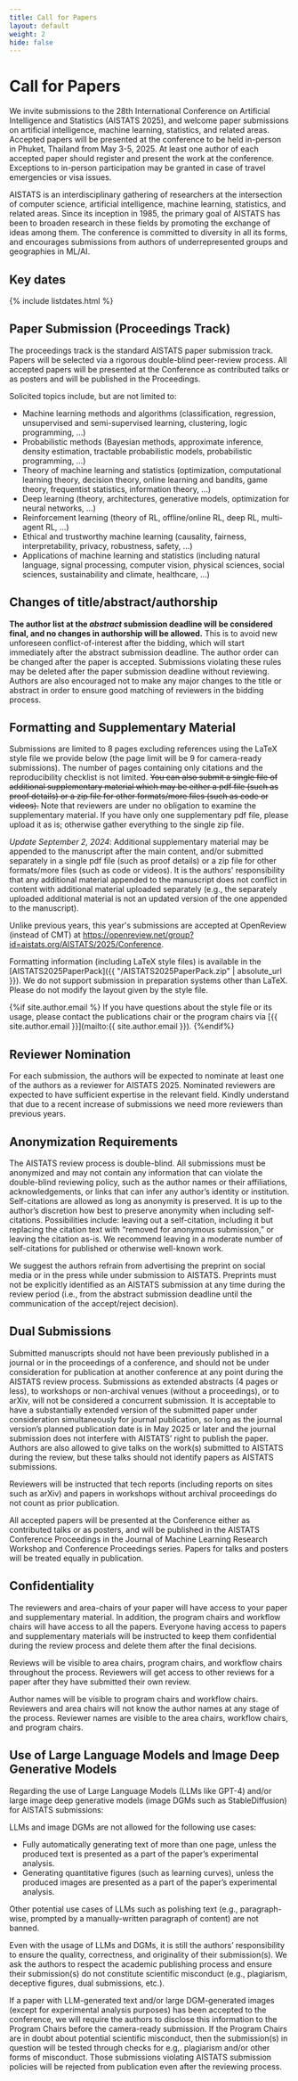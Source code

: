```yaml
---
title: Call for Papers
layout: default
weight: 2
hide: false
---
```


# Call for Papers

We invite submissions to the 28th International Conference on Artificial
Intelligence and Statistics (AISTATS 2025), and welcome paper submissions on
artificial intelligence, machine learning, statistics, and related areas.
Accepted papers will be presented at the conference to be held in-person in
Phuket, Thailand from May 3-5, 2025. At least one author of each accepted paper
should register and present the work at the conference. Exceptions to in-person
participation may be granted in case of travel emergencies or visa issues.

AISTATS is an interdisciplinary gathering of researchers at the intersection of
computer science, artificial intelligence, machine learning, statistics, and
related areas. Since its inception in 1985, the primary goal of AISTATS has
been to broaden research in these fields by promoting the exchange of ideas
among them. The conference is committed to diversity in all its forms, and
encourages submissions from authors of underrepresented groups and geographies
in ML/AI.

## Key dates

{% include listdates.html %}


## Paper Submission (Proceedings Track)

The proceedings track is the standard AISTATS paper submission track. Papers
will be selected via a rigorous double-blind peer-review process. All accepted
papers will be presented at the Conference as contributed talks or as posters
and will be published in the Proceedings.

Solicited topics include, but are not limited to:

* Machine learning methods and algorithms (classification, regression,
  unsupervised and semi-supervised learning, clustering, logic programming, …)
* Probabilistic methods (Bayesian methods, approximate inference, density
  estimation, tractable probabilistic models, probabilistic programming, …)
* Theory of machine learning and statistics (optimization, computational
  learning theory, decision theory, online learning and bandits, game theory,
  frequentist statistics, information theory, …)
* Deep learning (theory, architectures, generative models, optimization for
  neural networks, …)
* Reinforcement learning (theory of RL, offline/online RL, deep RL, multi-agent
  RL, …)
* Ethical and trustworthy machine learning (causality, fairness,
  interpretability, privacy, robustness, safety, …)
* Applications of machine learning and statistics (including natural language,
  signal processing, computer vision, physical sciences, social sciences,
  sustainability and climate, healthcare, …)


## Changes of title/abstract/authorship

**The author list at the *abstract* submission deadline will be considered final,
and no changes in authorship will be allowed.** This is to avoid new unforeseen
conflict-of-interest after the bidding, which will start immediately after the
abstract submission deadline. The author order can be changed after the paper
is accepted. Submissions violating these rules may be deleted after the paper
submission deadline without reviewing. Authors are also encouraged not to make
any major changes to the title or abstract in order to ensure good matching of
reviewers in the bidding process.


## Formatting and Supplementary Material

Submissions are limited to 8 pages excluding references using the LaTeX style
file we provide below (the page limit will be 9 for camera-ready submissions).
The number of pages containing only citations and the reproducibility checklist
is not limited. ~~You can also submit a single file of additional supplementary
material which may be either a pdf file (such as proof details) or a zip file
for other formats/more files (such as code or videos).~~ Note that reviewers are
under no obligation to examine the supplementary material. If you have only one
supplementary pdf file, please upload it as is; otherwise gather everything to
the single zip file.

*Update September 2, 2024*: Additional supplementary material may be appended to the
manuscript after the main content, and/or submitted separately in a single pdf file
(such as proof details) or a zip file for other formats/more files (such as
code or videos). It is the authors' responsibility that
any additional material appended to the manuscript does not conflict in content
with additional material uploaded separately (e.g., the separately uploaded
additional material is not an updated version of the one appended to the
manuscript).

Unlike previous years, this year's submissions are accepted at OpenReview
(instead of CMT) at
<https://openreview.net/group?id=aistats.org/AISTATS/2025/Conference>.

Formatting information (including LaTeX style files) is available in the
[AISTATS2025PaperPack]({{ "/AISTATS2025PaperPack.zip" | absolute_url }}). We
do not support submission in preparation systems other than LaTeX. Please do
not modify the layout given by the style file.

{%if site.author.email %}
If you have questions about the style file or its usage, please contact the
publications chair or the program chairs via [{{ site.author.email }}](mailto:{{ site.author.email }}).
{%endif%}


## Reviewer Nomination

For each submission, the authors will be expected to nominate at least one of
the authors as a reviewer for AISTATS 2025. Nominated reviewers are expected to
have sufficient expertise in the relevant field. Kindly understand that due to
a recent increase of submissions we need more reviewers than previous years.

## Anonymization Requirements

The AISTATS review process is double-blind. All submissions must be anonymized
and may not contain any information that can violate the double-blind reviewing
policy, such as the author names or their affiliations, acknowledgements, or
links that can infer any author’s identity or institution. Self-citations are
allowed as long as anonymity is preserved. It is up to the author’s discretion
how best to preserve anonymity when including self-citations. Possibilities
include: leaving out a self-citation, including it but replacing the citation
text with “removed for anonymous submission,” or leaving the citation as-is. We
recommend leaving in a moderate number of self-citations for published or
otherwise well-known work.

We suggest the authors refrain from advertising the preprint on social media or
in the press while under submission to AISTATS. Preprints must not be
explicitly identified as an AISTATS submission at any time during the review
period (i.e., from the abstract submission deadline until the communication of
the accept/reject decision).


## Dual Submissions

Submitted manuscripts should not have been previously published in a journal or
in the proceedings of a conference, and should not be under consideration for
publication at another conference at any point during the AISTATS review
process. Submissions as extended abstracts (4 pages or less), to workshops or
non-archival venues (without a proceedings), or to arXiv, will not be
considered a concurrent submission. It is acceptable to have a substantially
extended version of the submitted paper under consideration simultaneously for
journal publication, so long as the journal version’s planned publication date
is in May 2025 or later and the journal submission does not interfere with
AISTATS’ right to publish the paper. Authors are also allowed to give talks on
the work(s) submitted to AISTATS during the review, but these talks should not
identify papers as AISTATS submissions.

Reviewers will be instructed that tech reports (including reports on sites such
as arXiv) and papers in workshops without archival proceedings do not count as
prior publication.

All accepted papers will be presented at the Conference either as contributed
talks or as posters, and will be published in the AISTATS Conference
Proceedings in the Journal of Machine Learning Research Workshop and Conference
Proceedings series. Papers for talks and posters will be treated equally in
publication.


## Confidentiality

The reviewers and area-chairs of your paper will have access to your paper and
supplementary material. In addition, the program chairs and workflow chairs
will have access to all the papers. Everyone having access to papers and
supplementary materials will be instructed to keep them confidential during the
review process and delete them after the final decisions.

Reviews will be visible to area chairs, program chairs, and workflow chairs
throughout the process. Reviewers will get access to other reviews for a paper
after they have submitted their own review.

Author names will be visible to program chairs and workflow chairs. Reviewers
and area chairs will not know the author names at any stage of the process.
Reviewer names are visible to the area chairs, workflow chairs, and program
chairs.

## Use of Large Language Models and Image Deep Generative Models


Regarding the use of Large Language Models (LLMs like GPT-4) and/or large image
deep generative models (image DGMs such as StableDiffusion) for AISTATS
submissions:

LLMs and image DGMs are not allowed for the following use cases:

* Fully automatically generating text of more than one page, unless the
  produced text is presented as a part of the paper’s experimental analysis.
* Generating quantitative figures (such as learning curves), unless the
  produced images are presented as a part of the paper’s experimental analysis.

Other potential use cases of LLMs such as polishing text (e.g., paragraph-wise,
prompted by a manually-written paragraph of content) are not banned.

Even with the usage of LLMs and DGMs, it is still the authors’ responsibility
to ensure the quality, correctness, and originality of their submission(s). We
ask the authors to respect the academic publishing process and ensure their
submission(s) do not constitute scientific misconduct (e.g., plagiarism,
deceptive figures, dual submissions, etc.).

If a paper with LLM-generated text and/or large DGM-generated images (except
for experimental analysis purposes) has been accepted to the conference, we
will require the authors to disclose this information to the Program Chairs
before the camera-ready submission. If the Program Chairs are in doubt about
potential scientific misconduct, then the submission(s) in question will be
tested through checks for e.g,. plagiarism and/or other forms of misconduct.
Those submissions violating AISTATS submission policies will be rejected from
publication even after the reviewing process.
